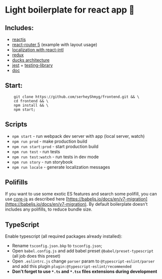 # Light boilerplate for react app 🤘

## Includes:

- [reactjs](https://reactjs.org/)
- [react-router 5](https://reacttraining.com/react-router/) (example with layout
  usage)
- [localization with react-intl](https://github.com/formatjs/react-intl)
- [redux](https://redux.js.org/)
- [ducks architecture](https://github.com/erikras/ducks-modular-redux)
- [jest](https://jestjs.io/) + [testing-library](https://testing-library.com/)
- [doc](https://storybook.js.org/)

## Start:

```shell
    git clone https://github.com/serheyShmyg/frontend.git && \
    cd frontend && \
    npm install && \
    npm start;
```

## Scripts

- `npm start` - run webpack dev server with app (local server, watch)
- `npm run prod` - make production build
- `npm run start:prod` - start production build
- `npm run test` - run tests
- `npm run test:watch` - run tests in dev mode
- `npm run story` - run storybook
- `npm run locale` - generate localization messages

## Polifills

If you want to use some exotic ES features and search some polifill, you can use
[core-js](https://github.com/zloirock/core-js) as described here
[https://babeljs.io/docs/en/v7-migration](https://babeljs.io/docs/en/v7-migration).
By default boilerplate doesn't includes any polifills, to reduce bundle size.

## TypeScript

Enable typescript (all required packages already installed):

- Rename `tsconfig.json.bkp` to `tsconfig.json`;
- Open `babel.config.js` and add babel preset `@babel/preset-typescript` (all
  job does this preset)
- Open `.eslintrc.js` change `parser` param to `@typescript-eslint/parser` and
  add this plugin `plugin:@typescript-eslint/recommended`
- **Don't forget to use `*.ts` and `*.tsx` files extensions during development**
